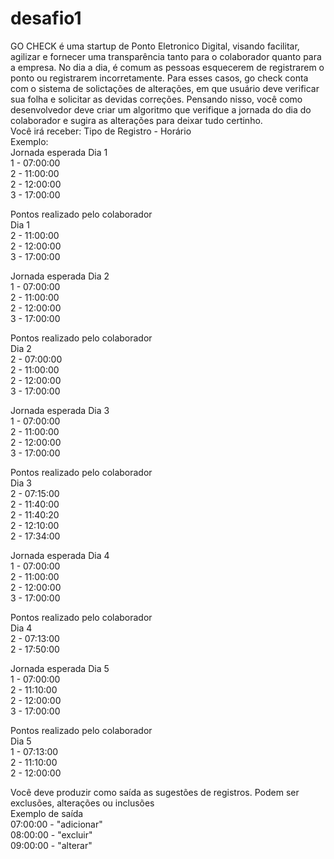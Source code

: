 # desafio1<br>
GO CHECK é uma startup de Ponto Eletronico Digital, visando facilitar, agilizar e fornecer uma transparência tanto para o colaborador quanto para a empresa. No dia a dia, é comum as pessoas esquecerem de registrarem o ponto ou registrarem incorretamente. Para esses casos, go check conta com o sistema de solictações de alterações, em que usuário deve verificar sua folha e solicitar as devidas correções. 
Pensando nisso, você como desenvolvedor deve criar um algoritmo que verifique a jornada do dia do colaborador e sugira as alterações para deixar tudo certinho.<br>
Você irá receber: Tipo de Registro - Horário<br>
Exemplo:
<br>
Jornada esperada Dia 1<br>
1 - 07:00:00<br>
2 - 11:00:00<br>
2 - 12:00:00<br>
3 - 17:00:00<br>

Pontos realizado pelo colaborador<br>
Dia 1<br>
2 - 11:00:00<br>
2 - 12:00:00<br>
3 - 17:00:00<br>

Jornada esperada Dia 2<br>
1 - 07:00:00<br>
2 - 11:00:00<br>
2 - 12:00:00<br>
3 - 17:00:00<br>

Pontos realizado pelo colaborador<br>
Dia 2<br>
2 - 07:00:00<br>
2 - 11:00:00<br>
2 - 12:00:00<br>
3 - 17:00:00<br>

Jornada esperada Dia 3<br>
1 - 07:00:00<br>
2 - 11:00:00<br>
2 - 12:00:00<br>
3 - 17:00:00<br>

Pontos realizado pelo colaborador<br>
Dia 3<br>
2 - 07:15:00<br>
2 - 11:40:00<br>
2 - 11:40:20<br>
2 - 12:10:00<br>
2 - 17:34:00<br>

Jornada esperada Dia 4<br>
1 - 07:00:00<br>
2 - 11:00:00<br>
2 - 12:00:00<br>
3 - 17:00:00<br>

Pontos realizado pelo colaborador<br>
Dia 4<br>
2 - 07:13:00<br>
2 - 17:50:00<br>

Jornada esperada Dia 5<br>
1 - 07:00:00<br>
2 - 11:10:00<br>
2 - 12:00:00<br>
3 - 17:00:00<br>

Pontos realizado pelo colaborador<br>
Dia 5<br>
1 - 07:13:00<br>
2 - 11:10:00<br>
2 - 12:00:00<br>

Você deve produzir como saída as sugestões de registros. Podem ser exclusões, alterações ou inclusões <br>
Exemplo de saída<br>
07:00:00 - "adicionar"<br>
08:00:00 - "excluir"<br>
09:00:00 - "alterar"<br>
